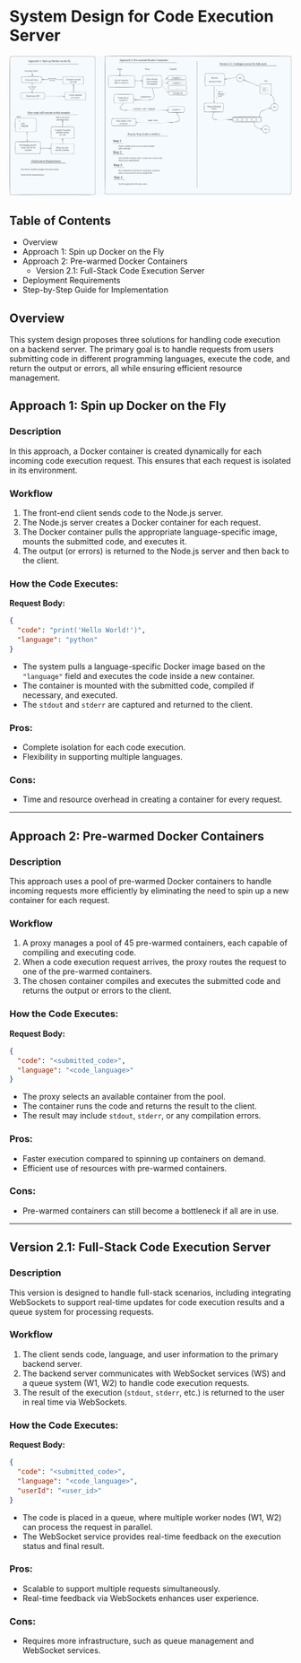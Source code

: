 # System Design for Code Execution Server

![System Design for Code Execution Server](system-design.excalidraw.png)

## Table of Contents

- Overview
- Approach 1: Spin up Docker on the Fly
- Approach 2: Pre-warmed Docker Containers
  - Version 2.1: Full-Stack Code Execution Server
- Deployment Requirements
- Step-by-Step Guide for Implementation

## Overview

This system design proposes three solutions for handling code execution on a backend server. The primary goal is to handle requests from users submitting code in different programming languages, execute the code, and return the output or errors, all while ensuring efficient resource management.

## Approach 1: Spin up Docker on the Fly

### Description

In this approach, a Docker container is created dynamically for each incoming code execution request. This ensures that each request is isolated in its environment.

### Workflow

1. The front-end client sends code to the Node.js server.
2. The Node.js server creates a Docker container for each request.
3. The Docker container pulls the appropriate language-specific image, mounts the submitted code, and executes it.
4. The output (or errors) is returned to the Node.js server and then back to the client.

### How the Code Executes:

**Request Body:**

```json
{
  "code": "print('Hello World!')",
  "language": "python"
}
```

- The system pulls a language-specific Docker image based on the `"language"` field and executes the code inside a new container.
- The container is mounted with the submitted code, compiled if necessary, and executed.
- The `stdout` and `stderr` are captured and returned to the client.

### Pros:

- Complete isolation for each code execution.
- Flexibility in supporting multiple languages.

### Cons:

- Time and resource overhead in creating a container for every request.

---

## Approach 2: Pre-warmed Docker Containers

### Description

This approach uses a pool of pre-warmed Docker containers to handle incoming requests more efficiently by eliminating the need to spin up a new container for each request.

### Workflow

1. A proxy manages a pool of 45 pre-warmed containers, each capable of compiling and executing code.
2. When a code execution request arrives, the proxy routes the request to one of the pre-warmed containers.
3. The chosen container compiles and executes the submitted code and returns the output or errors to the client.

### How the Code Executes:

**Request Body:**

```json
{
  "code": "<submitted_code>",
  "language": "<code_language>"
}
```

- The proxy selects an available container from the pool.
- The container runs the code and returns the result to the client.
- The result may include `stdout`, `stderr`, or any compilation errors.

### Pros:

- Faster execution compared to spinning up containers on demand.
- Efficient use of resources with pre-warmed containers.

### Cons:

- Pre-warmed containers can still become a bottleneck if all are in use.

---

## Version 2.1: Full-Stack Code Execution Server

### Description

This version is designed to handle full-stack scenarios, including integrating WebSockets to support real-time updates for code execution results and a queue system for processing requests.

### Workflow

1. The client sends code, language, and user information to the primary backend server.
2. The backend server communicates with WebSocket services (WS) and a queue system (W1, W2) to handle code execution requests.
3. The result of the execution (`stdout`, `stderr`, etc.) is returned to the user in real time via WebSockets.

### How the Code Executes:

**Request Body:**

```json
{
  "code": "<submitted_code>",
  "language": "<code_language>",
  "userId": "<user_id>"
}
```

- The code is placed in a queue, where multiple worker nodes (W1, W2) can process the request in parallel.
- The WebSocket service provides real-time feedback on the execution status and final result.

### Pros:
- Scalable to support multiple requests simultaneously.
- Real-time feedback via WebSockets enhances user experience.

### Cons:
- Requires more infrastructure, such as queue management and WebSocket services.